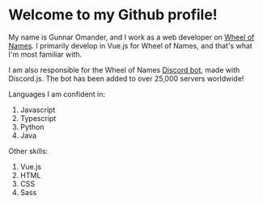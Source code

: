 # Welcome to my Github profile!
My name is Gunnar Omander, and I work as a web developer on [Wheel of Names](https://wheelofnames.com). I primarily develop in Vue.js for Wheel of Names, and that's what I'm most familiar with.

I am also responsible for the Wheel of Names [Discord bot](https://wheelofnames.com/faq/discordbot), made with Discord.js. The bot has been added to over 25,000 servers worldwide!

Languages I am confident in:
1. Javascript
2. Typescript
3. Python
4. Java

Other skills:
1. Vue.js
2. HTML
3. CSS
4. Sass
